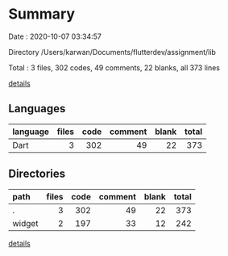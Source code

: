 # Summary

Date : 2020-10-07 03:34:57

Directory /Users/karwan/Documents/flutterdev/assignment/lib

Total : 3 files,  302 codes, 49 comments, 22 blanks, all 373 lines

[details](details.md)

## Languages
| language | files | code | comment | blank | total |
| :--- | ---: | ---: | ---: | ---: | ---: |
| Dart | 3 | 302 | 49 | 22 | 373 |

## Directories
| path | files | code | comment | blank | total |
| :--- | ---: | ---: | ---: | ---: | ---: |
| . | 3 | 302 | 49 | 22 | 373 |
| widget | 2 | 197 | 33 | 12 | 242 |

[details](details.md)